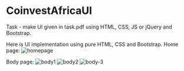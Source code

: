 # CoinvestAfricaUI

Task - make UI given in task.pdf using HTML, CSS, JS or jQuery and Bootstrap.

Here is UI implementation using pure HTML, CSS and Bootstrap.
Home page:
![homepage](https://github.com/shubhampatel2610/CoinvestAfricaUI/assets/105007678/4537704e-029e-45c8-bc8c-e67f0dcbbc42)

Body page:
![body1](https://github.com/shubhampatel2610/CoinvestAfricaUI/assets/105007678/fb27f508-3153-4e07-9369-4f212b13d573)
![body2](https://github.com/shubhampatel2610/CoinvestAfricaUI/assets/105007678/e4fe82dd-57ba-4ebc-b4d4-658f40787624)
![body-3](https://github.com/shubhampatel2610/CoinvestAfricaUI/assets/105007678/6d740be8-ab4d-4235-ab07-64112e5e873f)
